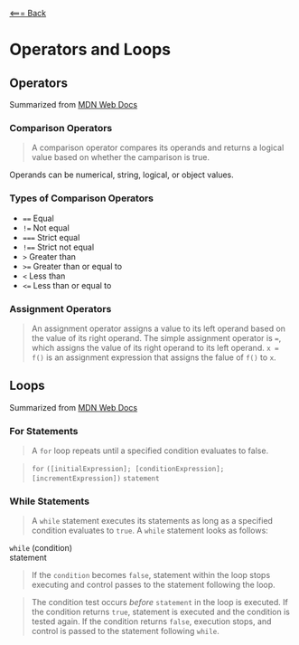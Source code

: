 [<=== Back](../README.md)

# Operators and Loops
## Operators
Summarized from [MDN Web Docs](https://developer.mozilla.org/en-US/docs/Web/JavaScript/Guide/Expressions_and_Operators) 
### Comparison Operators
> A comparison operator compares its operands and returns a logical value based on whether the camparison is true. 

Operands can be numerical, string, logical, or object values.

### Types of Comparison Operators

- `==` Equal
- `!=` Not equal
- `===` Strict equal
- `!==` Strict not equal
- `>` Greater than
- `>=` Greater than or equal to
- `<` Less than
- `<=` Less than or equal to

### Assignment Operators
> An assignment operator assigns a value to its left operand based on the value of its right operand. The simple assignment operator is `=`, which assigns the value of its right operand to its left operand. 
`x = f()` is an assignment expression that assigns the falue of `f()` to `x`.

## Loops
Summarized from [MDN Web Docs](https://developer.mozilla.org/en-US/docs/Web/JavaScript/Guide/Loops_and_iteration)

### For Statements
> A `for` loop repeats until a specified condition evaluates to false.

> `for` `([initialExpression]; [conditionExpression]; [incrementExpression])`
  `statement` 

### While Statements

> A `while` statement executes its statements as long as a specified condition evaluates to `true`. A `while` statement looks as follows:

`while` (condition)  
    statement

> If the `condition` becomes `false`, statement within the loop stops executing and control passes to the statement following the loop.

> The condition test occurs *before* `statement` in the loop is executed. If the condition returns `true`, statement is executed and the condition is tested again. If the condition returns `false`, execution stops, and control is passed to the statement following `while`.